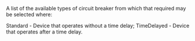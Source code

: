 ﻿A list of the available types of circuit breaker from which that required may be selected where:

Standard - Device that operates without a time delay;
TimeDelayed - Device that operates after a time delay.